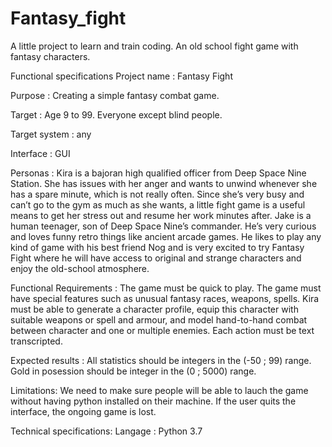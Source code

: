 # Fantasy_fight
A little project to learn and train coding. An old school fight game with fantasy characters.

Functional specifications
Project name :
Fantasy Fight

Purpose : 
Creating a simple fantasy combat game.

Target :
Age 9 to 99. Everyone except blind people.

Target system : any

Interface : 
GUI

Personas :
Kira is a bajoran high qualified officer from Deep Space Nine Station. She has issues with her anger and wants to unwind whenever she has a spare minute, which is not really often. Since she’s very busy and can’t go to the gym as much as she wants, a little fight game is a useful means to get her stress out and resume her work minutes after.
Jake is a human teenager, son of Deep Space Nine’s commander. He’s very curious and loves funny retro things like ancient arcade games. He likes to play any kind of game with his best friend Nog and is very excited to try Fantasy Fight where he will have access to original and strange characters and enjoy the old-school atmosphere.

Functional Requirements : 
The game must be quick to play.
The game must have special features such as unusual fantasy races, weapons, spells.
Kira must be able to generate a character profile, equip this character with suitable weapons or spell and armour, and model hand-to-hand combat between character and one or multiple enemies. Each action must be text transcripted.

Expected results : 
All statistics should be integers in the (-50 ; 99) range.
Gold in posession should be integer in the (0 ; 5000) range.

Limitations: 
We need to make sure people will be able to lauch the game without having python installed on their machine.
If the user quits the interface, the ongoing game is lost.

Technical specifications:
Langage : Python 3.7
